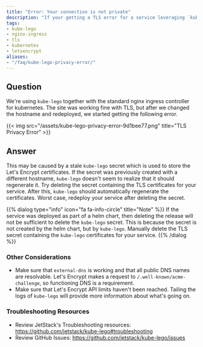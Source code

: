 ```yaml
---
title: "Error: Your connection is not private"
description: "If your getting a TLS error for a service leveraging `kube-lego`, then try deleting the TLS secret to let `kube-lego` generate a new one."
tags:
- kube-lego
- nginx-ingress
- tls
- kubernetes
- letsencrypt
aliases:
- "/faq/kube-lego-privacy-error/"
---
```


## Question

We're using `kube-lego` together with the standard nginx ingress controller for kubernetes. The site was working fine with TLS, but after we changed the hostname and redeployed, we started getting the following error.

{{< img src="/assets/kube-lego-privacy-error-9d1bee77.png" title="TLS Privacy Error" >}}

## Answer

This may be caused by a stale `kube-lego` secret which is used to store the Let's Encrypt certificates. If the secret was previously created with a different hostname, `kube-lego` doesn't seem to realize that it should regenerate it. Try deleting the secret containing the TLS certificates for your service. After this, `kube-lego` should automatically regenerate the certificates. Worst case, redeploy your service after deleting the secret.

{{% dialog type="info" icon="fa fa-info-circle" title="Note" %}}
If the service was deployed as part of a helm chart, then deleting the release will not be sufficient to delete the `kube-lego` secret. This is because the secret is not created by the helm chart, but by `kube-lego`. Manually delete the TLS secret containing the `kube-lego` certificates for your service.
{{% /dialog %}}

### Other Considerations

* Make sure that `external-dns` is working and that all public DNS names are resolvable. Let's Encrypt makes a request to `/.well-known/acme-challenge`, so functioning DNS is a requirement.
* Make sure that Let's Encrypt API limits haven't been reached. Tailing the logs of `kube-lego` will provide more information about what's going on.

### Troubleshooting Resources

- Review JetStack's Troubleshooting resources: <https://github.com/jetstack/kube-lego#troubleshooting>
- Review GitHub Issues: <https://github.com/jetstack/kube-lego/issues>
